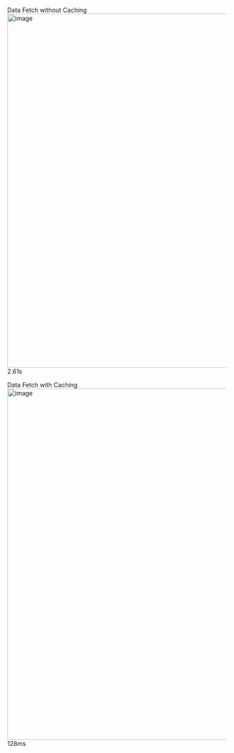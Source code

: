 Data Fetch without Caching
<img width="996" height="813" alt="image" src="https://github.com/user-attachments/assets/b7aae540-3618-4564-99d8-087eb47d5e20" />
2.61s


Data Fetch with Caching
<img width="987" height="807" alt="image" src="https://github.com/user-attachments/assets/c8baf62f-8dc9-4da7-9b3c-e32fb549fca1" />
128ms
